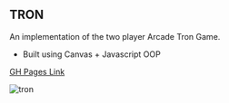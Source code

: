 ## TRON

An implementation of the two player Arcade Tron Game.

  - Built using Canvas + Javascript OOP

[GH Pages Link](https://michaelyons.github.io/game-time/)

![tron](https://user-images.githubusercontent.com/35910428/47128086-22070400-d24d-11e8-84aa-b03dc63e19af.gif)

